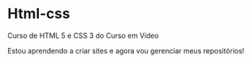 # Html-css
Curso de HTML 5 e CSS 3 do Curso em Vídeo

Estou aprendendo a criar sites e agora vou gerenciar meus repositórios!